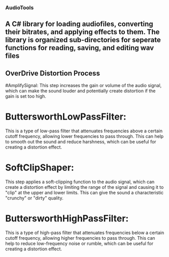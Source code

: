 ### AudioTools
## A C# library for loading audiofiles, converting their bitrates, and applying effects to them. The library is organized sub-directories for seperate functions for reading, saving, and editing wav files

## OverDrive Distortion Process
#AmplifySignal: 
This step increases the gain or volume of the audio signal, which can make the sound louder and potentially create distortion if the gain is set too high.

# ButtersworthLowPassFilter: 
This is a type of low-pass filter that attenuates frequencies above a certain cutoff frequency, allowing lower frequencies to pass through. This can help to smooth out the sound and reduce harshness, which can be useful for creating a distortion effect.

# SoftClipShaper: 
This step applies a soft-clipping function to the audio signal, which can create a distortion effect by limiting the range of the signal and causing it to "clip" at the upper and lower limits. This can give the sound a characteristic "crunchy" or "dirty" quality.

# ButtersworthHighPassFilter: 
This is a type of high-pass filter that attenuates frequencies below a certain cutoff frequency, allowing higher frequencies to pass through. This can help to reduce low-frequency noise or rumble, which can be useful for creating a distortion effect.
